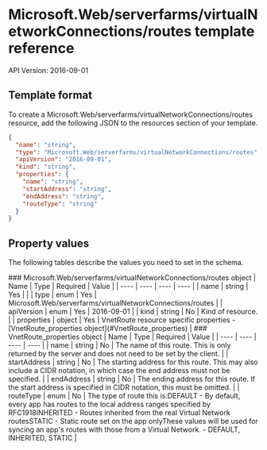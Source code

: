# Microsoft.Web/serverfarms/virtualNetworkConnections/routes template reference
API Version: 2016-09-01
## Template format

To create a Microsoft.Web/serverfarms/virtualNetworkConnections/routes resource, add the following JSON to the resources section of your template.

```json
{
  "name": "string",
  "type": "Microsoft.Web/serverfarms/virtualNetworkConnections/routes",
  "apiVersion": "2016-09-01",
  "kind": "string",
  "properties": {
    "name": "string",
    "startAddress": "string",
    "endAddress": "string",
    "routeType": "string"
  }
}
```
## Property values

The following tables describe the values you need to set in the schema.

<a id="Microsoft.Web/serverfarms/virtualNetworkConnections/routes" />
### Microsoft.Web/serverfarms/virtualNetworkConnections/routes object
|  Name | Type | Required | Value |
|  ---- | ---- | ---- | ---- |
|  name | string | Yes |  |
|  type | enum | Yes | Microsoft.Web/serverfarms/virtualNetworkConnections/routes |
|  apiVersion | enum | Yes | 2016-09-01 |
|  kind | string | No | Kind of resource. |
|  properties | object | Yes | VnetRoute resource specific properties - [VnetRoute_properties object](#VnetRoute_properties) |


<a id="VnetRoute_properties" />
### VnetRoute_properties object
|  Name | Type | Required | Value |
|  ---- | ---- | ---- | ---- |
|  name | string | No | The name of this route. This is only returned by the server and does not need to be set by the client. |
|  startAddress | string | No | The starting address for this route. This may also include a CIDR notation, in which case the end address must not be specified. |
|  endAddress | string | No | The ending address for this route. If the start address is specified in CIDR notation, this must be omitted. |
|  routeType | enum | No | The type of route this is:DEFAULT - By default, every app has routes to the local address ranges specified by RFC1918INHERITED - Routes inherited from the real Virtual Network routesSTATIC - Static route set on the app onlyThese values will be used for syncing an app's routes with those from a Virtual Network. - DEFAULT, INHERITED, STATIC |

